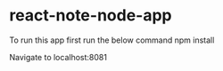 # react-note-node-app

To run this app first run the below command
npm install

Navigate to localhost:8081
